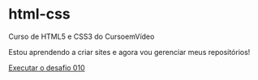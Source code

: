 # html-css
 Curso de HTML5 e CSS3 do CursoemVídeo

Estou aprendendo a criar sites e agora vou gerenciar meus repositórios!

<a href="/Meus%20Desafios/d010/d010/android.html"> Executar o desafio 010</a>